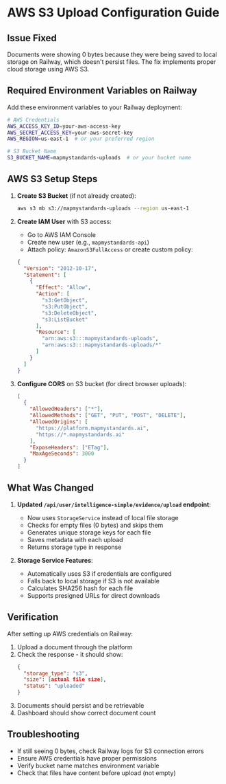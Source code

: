# AWS S3 Upload Configuration Guide

## Issue Fixed
Documents were showing 0 bytes because they were being saved to local storage on Railway, which doesn't persist files. The fix implements proper cloud storage using AWS S3.

## Required Environment Variables on Railway

Add these environment variables to your Railway deployment:

```bash
# AWS Credentials
AWS_ACCESS_KEY_ID=your-aws-access-key
AWS_SECRET_ACCESS_KEY=your-aws-secret-key
AWS_REGION=us-east-1  # or your preferred region

# S3 Bucket Name
S3_BUCKET_NAME=mapmystandards-uploads  # or your bucket name
```

## AWS S3 Setup Steps

1. **Create S3 Bucket** (if not already created):
   ```bash
   aws s3 mb s3://mapmystandards-uploads --region us-east-1
   ```

2. **Create IAM User** with S3 access:
   - Go to AWS IAM Console
   - Create new user (e.g., `mapmystandards-api`)
   - Attach policy: `AmazonS3FullAccess` or create custom policy:

   ```json
   {
     "Version": "2012-10-17",
     "Statement": [
       {
         "Effect": "Allow",
         "Action": [
           "s3:GetObject",
           "s3:PutObject",
           "s3:DeleteObject",
           "s3:ListBucket"
         ],
         "Resource": [
           "arn:aws:s3:::mapmystandards-uploads",
           "arn:aws:s3:::mapmystandards-uploads/*"
         ]
       }
     ]
   }
   ```

3. **Configure CORS** on S3 bucket (for direct browser uploads):
   ```json
   [
     {
       "AllowedHeaders": ["*"],
       "AllowedMethods": ["GET", "PUT", "POST", "DELETE"],
       "AllowedOrigins": [
         "https://platform.mapmystandards.ai",
         "https://*.mapmystandards.ai"
       ],
       "ExposeHeaders": ["ETag"],
       "MaxAgeSeconds": 3000
     }
   ]
   ```

## What Was Changed

1. **Updated `/api/user/intelligence-simple/evidence/upload` endpoint**:
   - Now uses `StorageService` instead of local file storage
   - Checks for empty files (0 bytes) and skips them
   - Generates unique storage keys for each file
   - Saves metadata with each upload
   - Returns storage type in response

2. **Storage Service Features**:
   - Automatically uses S3 if credentials are configured
   - Falls back to local storage if S3 is not available
   - Calculates SHA256 hash for each file
   - Supports presigned URLs for direct downloads

## Verification

After setting up AWS credentials on Railway:

1. Upload a document through the platform
2. Check the response - it should show:
   ```json
   {
     "storage_type": "s3",
     "size": [actual file size],
     "status": "uploaded"
   }
   ```
3. Documents should persist and be retrievable
4. Dashboard should show correct document count

## Troubleshooting

- If still seeing 0 bytes, check Railway logs for S3 connection errors
- Ensure AWS credentials have proper permissions
- Verify bucket name matches environment variable
- Check that files have content before upload (not empty)